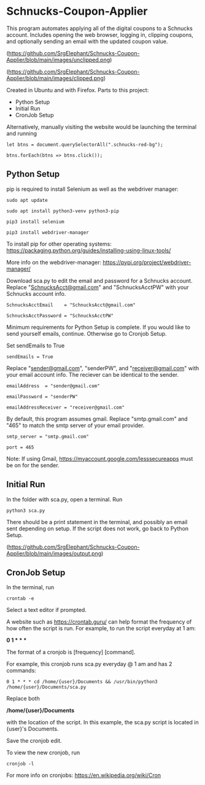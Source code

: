 # Schnucks-Coupon-Applier

  This program automates applying all of the digital coupons to a Schnucks account. Includes opening the web browser, logging in, clipping coupons, and optionally sending an email with the updated coupon value.
  
  (https://github.com/SrgElephant/Schnucks-Coupon-Applier/blob/main/images/unclipped.png)
  
  (https://github.com/SrgElephant/Schnucks-Coupon-Applier/blob/main/images/clipped.png)
  
  Created in Ubuntu and with Firefox. Parts to this project:
  
* Python Setup
* Initial Run
* CronJob Setup
  
Alternatively, manually visiting the website would be launching the terminal and running
  
  `let btns = document.querySelectorAll(".schnucks-red-bg");`
  
   `btns.forEach(btns => btns.click());`
  
## Python Setup
  
  pip is required to install Selenium as well as the webdriver manager:
  
  `sudo apt update`
  
  `sudo apt install python3-venv python3-pip`
  
  `pip3 install selenium`
  
  `pip3 install webdriver-manager`
  
  To install pip for other operating systems:
  https://packaging.python.org/guides/installing-using-linux-tools/
  
  More info on the webdriver-manager:
  https://pypi.org/project/webdriver-manager/
  
  Download sca.py to edit the email and password for a Schnucks account. Replace "SchnucksAcct@gmail.com" and "SchnucksAcctPW" with your Schnucks account info.
  
  `SchnucksAcctEmail    = "SchnucksAcct@gmail.com"`
  
  `SchnucksAcctPassword = "SchnucksAcctPW"`
   
   Minimum requirements for Python Setup is complete.
   If you would like to send yourself emails, continue. Otherwise go to Cronjob Setup.
   
   Set sendEmails to True
   
   `sendEmails = True`
   
   Replace "sender@gmail.com", "senderPW", and "receiver@gmail.com" with your email account info. The reciever can be identical to the sender.
   
   `emailAddress  = "sender@gmail.com"`
   
   `emailPassword = "senderPW"`
   
   `emailAddressReceiver = "receiver@gmail.com"`
   
   By default, this program assumes gmail. Replace "smtp.gmail.com" and "465" to match the smtp server of your email provider.
   
   `smtp_server = "smtp.gmail.com"`
   
   `port = 465`
   
   Note: If using Gmail, https://myaccount.google.com/lesssecureapps must be on for the sender.
   
## Initial Run
  
  In the folder with sca.py, open a terminal. Run
  
  `python3 sca.py`
  
  There should be a print statement in the terminal, and possibly an email sent depending on setup. If the script does not work, go back to Python Setup.
  
  (https://github.com/SrgElephant/Schnucks-Coupon-Applier/blob/main/images/output.png)
  
## CronJob Setup
  
  In the terminal, run
  
  `crontab -e`
  
  Select a text editor if prompted.
  
  A website such as https://crontab.guru/ can help format the frequency of how often the script is run. For example, to run the script everyday at 1 am:
  
  __0 1 * * *__
  
  The format of a cronjob is [frequency] [command].
  
  For example, this cronjob runs sca.py everyday @ 1 am and has 2 commands:
  
  `0 1 * * * cd /home/{user}/Documents && /usr/bin/python3 /home/{user}/Documents/sca.py`
  
  Replace both
  
  __/home/{user}/Documents__
  
  with the location of the script. In this example, the sca.py script is located in {user}'s Documents.
  
  Save the cronjob edit.
  
  To view the new cronjob, run
  
  `cronjob -l`
  
  For more info on cronjobs: https://en.wikipedia.org/wiki/Cron
